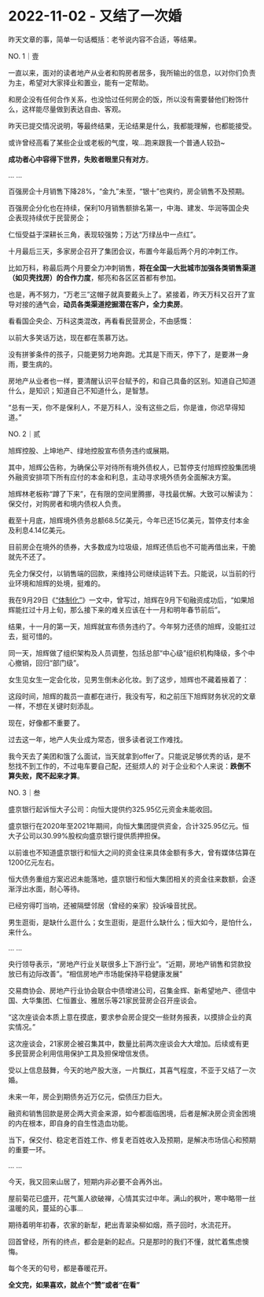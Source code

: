# 2022-11-02 - 又结了一次婚

昨天文章的事，简单一句话概括：老爷说内容不合适，等结果。

NO. 1｜壹

一直以来，面对的读者地产从业者和购房者居多，我所输出的信息，以对你们负责为主，希望对大家择业和置业，能有一定帮助。

和房企没有任何合作关系，也没恰过任何房企的饭，所以没有需要替他们粉饰什么，这样能尽量做到表达自由、客观。

昨天已提交情况说明，等最终结果，无论结果是什么，我都能理解，也都能接受。

或许曾经高看了某些企业或老板的气度，唉...跑来跟我一个普通人较劲~

**成功者心中容得下世界，失败者眼里只有对方**。

... ...

百强房企十月销售下降28%，“金九”未至，“银十”也爽约，房企销售不及预期。

百强房企分化也在持续，保利10月销售额排名第一，中海、建发、华润等国企央企表现持续优于民营房企；

仁恒受益于深耕长三角，表现较强势；万达“万绿丛中一点红”。

十月最后三天，多家房企召开了集团会议，布置今年最后两个月的冲刺工作。

比如万科，称最后两个月要全力冲刺销售，**将在全国一大批城市加强各类销售渠道（如贝壳找房）的合作力度**，郁亮和各区区首都有参加。

也是，再不努力，“万老三”这帽子就真要戴头上了。紧接着，昨天万科又召开了宣导对接的通气会，**动员各类渠道挖掘潜在客户，全力卖房**。

看看国企央企、万科这类混改，再看看民营房企，不由感慨：

以前大多笑话万达，现在都在羡慕万达。

没有拼爹条件的孩子，只能更努力地奔跑。尤其是下雨天，停下了，是要淋一身雨，要生病的。

房地产从业者也一样，要清醒认识平台赋予的，和自己具备的区别。知道自己知道什么，是知识；知道自己不知道什么，是智慧。

“总有一天，你不是保利人，不是万科人，没有这些之后，你是谁，你迟早得知道。”

NO. 2｜贰

旭辉控股、上坤地产、绿地控股宣布债务违约或展期。

其中，旭辉公告称，为确保公平对待所有境外债权人，已暂停支付旭辉控股集团境外融资安排项下所有应付的本金和利息，主动寻求境外债务全面解决方案。

旭辉林老板称“蹲了下来”，在有限的空间里腾挪，寻找最优解。大致可以解读为：保交付，对购房者和境内债权人负责。

截至十月底，旭辉境外债务总额68.5亿美元，今年已还15亿美元，暂停支付本金及利息4.14亿美元。

目前房企在境外的债券，大多数成为垃圾级，旭辉还债后也不可能再借出来，干脆就先不还了。

先全力保交付，以销售端的回款，来维持公司继续运转下去。只能说，以当前的行业环境和旭辉的处境，挺难的。

我在9月29日《[“体制化”](http://mp.weixin.qq.com/s?__biz=MzI1MzI4MDk5NA==&mid=2247491543&idx=1&sn=d522bff5198a07decdf242748b46eb3a&chksm=e9d7885adea0014c0b4bddca644e72d3f83f2200b2e6ed22887a164bd4dc0fb184b92a7fbe78&scene=21#wechat_redirect)》一文中，曾写过，旭辉在9月下旬融资成功后，“如果旭辉能扛过十月上旬，那么接下来的难关应该在十一月和明年春节前后”。

结果，十一月的第一天，旭辉就宣布债务违约了。今年努力还债的旭辉，没能扛过去，挺可惜的。

同一天，旭辉做了组织架构及人员调整，包括总部“中心级”组织机构降级，多个中心撤销，回归“部门级”。

女生见女生一定会化妆，见男生倒未必化妆。到了这步，旭辉也不藏着掖着了：

这段时间，旭辉的裁员一直都在进行，我没有写，和之前压下旭辉财务状况的文章一样，不想在关键时刻添乱。

现在，好像都不重要了。

过去这一年，地产人失业成为常态，很多读者说工作难找。

我今天去了美团和饿了么面试，当天就拿到offer了。只能说足够优秀的话，是不愁找不到工作的，不过电车要自己配，还挺烦人的
对于企业和个人来说：**跌倒不算失败，爬不起来才算**。

NO. 3｜叁

盛京银行起诉恒大子公司：向恒大提供约325.95亿元资金未能收回。

盛京银行在2020年至2021年期间，向恒大集团提供资金，合计325.95亿元。恒大子公司以30.99%股权向盛京银行提供质押担保。

以前谁也不知道盛京银行和恒大之间的资金往来具体金额有多大，曾有媒体估算在1200亿元左右。

恒大债务重组方案迟迟未能落地，盛京银行和恒大集团相关的资金往来数额，会逐渐浮出水面，耐心等待。

已经穷得叮当响，还被隔壁邻居（曾经的亲家）投诉噪音扰民。

男生逛街，是缺什么逛什么；女生逛街，是逛什么缺什么；恒大如今，是怕什么，来什么。

... ...

央行领导表示，“房地产行业关联很多上下游行业”。“近期，房地产销售和贷款投放已有边际改善”。“相信房地产市场能保持平稳健康发展”

交易商协会、房地产行业协会联合中债增进公司，召集金辉、新希望地产、德信中国、大华集团、仁恒置业、雅居乐等21家民营房企召开座谈会。

“这次座谈会本质上意在摸底，要求参会房企提交一些财务报表，以摸排企业的真实情况。”

这次座谈会，21家房企被召集其中，数量比前两次座谈会大大增加。后续或有更多民营房企利用信用保护工具及担保增信发债。

受以上信息鼓舞，今天的地产股大涨，一片飘红，其喜气程度，不亚于又结了一次婚。

未来一年，房企到期债务近万亿元，偿债压力巨大。

融资和销售回款是房企两大资金来源，如今都面临困境，后者是解决房企资金困境的内在根本，即自身的自生性造血功能。

当下，保交付、稳定老百姓工作、修复老百姓收入及预期，是解决市场信心和预期的重要一环。

... ...

今天，我又回来山居了，短期内非必要不会再外出。

屋前菊花已盛开，花气薰人欲破禅，心情其实过中年。满山的枫叶，寒中略带一丝温暖的风，蔓延的心事…

期待着明年初春，农家的新犁，耙出青翠染柳如烟，燕子回时，水流花开。

回首曾经，所有的终点，都会是新的起点。只是那时的我们不懂，就忙着焦虑懊悔。

每个冬天的句号，都是春暖花开。

**全文完，如果喜欢，就点个“赞”或者“在看”**